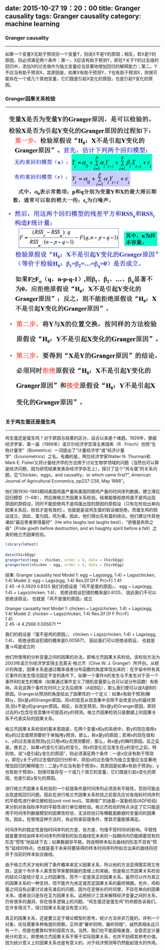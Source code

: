 date: 2015-10-27 19：20：00
title: Granger causality
tags: Granger causality
category: machine learning
---


### Granger causality
---

如果一个变量X无助于预测另一个变量Y，则说X不是Y的原因；相反，若X是Y的原因，则必须满足两个条件：第一，X应该有助于预测Y，即在Y关于Y的过去值的回归中，添加X的过去值作为独立变量应当显著地增加回归的解释能力；第二，Y不应当有助于预测X，其原因是，如果X有助于预测Y，Y也有助于预测X，则很可能存在一个或几个其他变量，它们既是引起X变化的原因，也是引起Y变化的原因。

### Granger因果关系检验 
---

![](/images/gc1.png)
![](/images/gc2.png)
![](/images/gc3.png)


### 关于鸡生蛋还是蛋生鸡
---

鸡生蛋还是蛋生鸡？对于原因与结果的区分，自古以来是个难题。1926年，挪威经济学家、第一届（1969年）诺贝尔经济学奖得主弗瑞希（R . Frisch）仿照“生物计量学”（Biometrics）一词提出了“计量经济学”或“经济计量学”（Econometrics）之名。有趣的是，两位经济学家Walter N. Thurman和Mark E. Fisher又将计量经济学的方法用于讨论生物学领域的问题（当然也可以算是经济问题，因为研究结果发表杂经济学杂志上），探讨了这个“鸡与蛋”的关系问题。见“Chicken，eggs，and causality，or which came first?”, American Journal of Agricultural Economics, pp237-238, May 1988”。

他们用1930-1983期间美国鸡蛋产量和美国同期鸡产量的时间序列数据，建立滞后回归模型（1-4年），然后做格兰杰因果关系检验。结果能够拒绝鸡蛋不是鸡出现原因的原假设，同时不能拒绝鸡不是鸡蛋出现的原因的原假设（只有在检验出单向因果关系后，检验才是有效的）。也就是是说鸡生蛋的假设被拒绝，而蛋生鸡的假设成立，因此，蛋为因，鸡为果。因此，他们得出先有蛋的结论。他们建议作其他诸如“最后笑者笑得最好”（He who laughs last laughs best）、“骄傲是失败之母”（Pride goeth before destruction, and an haughty spirit before a fall）之类的格兰杰因果检验。

```R
library(lmtest) 

data(ChickEgg)
grangertest(egg ~ chicken, order = 4, data = ChickEgg)
grangertest(chicken ~ egg, order = 4, data = ChickEgg)
```

结果:
Granger causality test
Model 1: egg ~ Lags(egg, 1:4) + Lags(chicken, 1:4)
Model 2: egg ~ Lags(egg, 1:4)
  Res.Df Df      F Pr(>F)
1     41                 
2     45 -4 0.3929 0.8125
我们的假设是『鸡不是蛋的原因』， egg ~ Lags(egg, 1:4) + Lags(chicken, 1:4)， 拒绝该假设犯错的概率是0.8125， 因此我们不可以拒绝该假设， 也就是『鸡不是蛋的原因』成立

Granger causality test
Model 1: chicken ~ Lags(chicken, 1:4) + Lags(egg, 1:4)
Model 2: chicken ~ Lags(chicken, 1:4)
  Res.Df Df      F   Pr(>F)   
1     41                      
2     45 -4 4.2568 0.005671 **

我们的假设是『蛋不是鸡的原因』， chicken ~ Lags(chicken, 1:4) + Lags(egg, 1:4)， 拒绝该假设犯错的概率是0.005671， 因此我们可以拒绝该假设， 也就是蛋->鸡是成立的


他们所使用的分析变量之间的因果的办法，即格兰杰因果关系检验。该检验方法为2003年诺贝尔经济学奖得主克莱夫·格兰杰（Clive W. J. Granger）所开创。从统计的角度，因果关系是通过概率或者分布函数的角度体现出来的：在宇宙中所有其它事件的发生情况固定不变的条件下，如果一个事件A的发生与不发生对于另一个事件B的发生的概率（如果通过事件定义了随机变量那么也可以说分布函数）有影响，并且这两个事件在时间上又先后顺序（A前B后），那么我们便可以说A是B的原因。Granger从预测的角度给出了因果性的一个定义：如果x有助于预测(解释)y，则x是y的Granger原因。将x的信息从信息集中去除不会改变对y的最优预测,则x不是y的granger原因。相反，会改变预测，则x是y的Granger原因，即将过去的x包含在信息集中可提高对y的预测。格兰杰因果检验只是数据上的因果关系不代表实际的因果关系。

格兰杰因果关系检验的基本思路是，在两个变量x和y的系统中，若y的现在值用x和y的过去值预测要好于单独用y预测，那么，称x是y的原因；若用x的现在值和x、y的过去值去预测y比只用x和y去预测要好，那么，称x是y的瞬时原因。反之反是。换言之，如果x的变化引起y的变化，则x的变化应当发生在y的变化之前。特别地，说“x是引起y变化的原因”，则必须满足两个条件：一是x应该有助于预测y，即在y关于y的过去值的回归分析中，添加x的过去值作为独立变量应当显著地增加回归的解释能力；二是y不应当有助于预测x，其原因是如果x有助于预测y，y也有助于预测x，则很可能存在一个或几个其它的变量，它们既是引起x变化的原因，也是引起y变化的原因。

进行格兰杰因果关系检验的一个前提条件是时间序列必须具有平稳性，否则可能会出现虚假回归问题。因此在进行格兰杰因果关系检验之前首先应对各指标时间序列的平稳性进行单位根检验(unit  root  test)。常用增广的迪基—富勒检验(ADF检验)来分别对各指标序列的平稳性进行单位根检验。格兰杰检验的特点决定了它只能适用于时间序列数据模型的因果性检验，无法检验只有横截面数据时变量间的因果性。因此，在使用这种方法时，务必检查前提条件，使其尽量能够满足。

时间序列的稳定性是指时间序列的方差、协方差、均值不受时间t的影响。平稳性就是要求经由样本时间序列所得到的拟合曲线在未来的一段期间内仍能顺着现有的形态“惯性”地延续下去；如果数据非平稳，则说明样本拟合曲线的形态不具有“惯性”延续的特点，也就是基于未来将要获得的样本时间序列所拟合出来的曲线将迥异于当前的样本拟合曲线。

由于格兰杰天才地利用了条件概率来定义因果关系，所以他的方法显得既实用又有效，这是个令许多人甚至哲学家都佩服的思维上的突破。但是格兰杰因果关系检验的结论只是统计意义上的因果性，而不一定是真正的因果关系。虽然可以作为真正的因果关系的一种支持，但不能作为肯定或否定因果关系的最终根据。也许，鸡和蛋之间没有必要讨论谁先谁后的问题，因为在足够长的时间里，不存在单向的因果关系，或者说只是存在互为因果关系。运用统计工具来解释经济变量之间的关系，仍有很多的漏洞，存在很多逻辑上的问题。“鸡生蛋还是蛋生鸡”的命题告诉我们，在许多情况下，探讨因果关系是没有意义的。

真正的因果关系，还是要立足于理论模型的思考。统计方法并非万能的，评判一个对象，往往需要多种角度的观察。正所谓“兼听则明，偏听则暗”。诚然真相永远只有一个，但是也要靠科学的探索方法。当然，我们也不能因噎废食，全盘否定计量统计的意义。即使格兰杰因果关系不等于实际因果关系，也并不妨碍其参考价值。因为统计意义上的因果关系也是有意义的，对于经济预测等仍然能起很大的作用。
